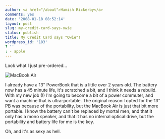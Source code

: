 ```yaml
---
author: <a href="/about">Hamish Rickerby</a>
comments: yes
date: '2008-01-18 08:52:14'
layout: post
slug: my-credit-card-says-owie
status: publish
title: My Credit Card says "Owie"!
wordpress_id: '183'
? ''
: - apple
---
```


Look what I just pre-ordered...

<img id="image184" src="http://hamishrickerby.com/wp-content/uploads/2008/01/product-air.thumbnail.jpg" alt="MacBook Air" />

I already have a 13" PowerBook that is a little over 2 years old.  The battery now has a 45 minute life, it's scratched a bit, and I think it needs a rebuild.  With my new job (!) I'm going to become a bit of a power commuter, and want a machine that is ultra-portable.  The original reason I opted for the 13" PB was because of the portability, but the MacBook Air is just that bit more portable.  I know the battery can't be replaced by mortal men, and that it only has a mono speaker, and that it has no internal optical drive, but the portability and battery life for me is the key.

Oh, and it's as sexy as hell.

